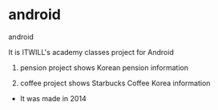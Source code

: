 # android
android

It is ITWILL's academy classes project for Android

1. pension project shows Korean pension information

2. coffee project shows Starbucks Coffee Korea information


- It was made in 2014
